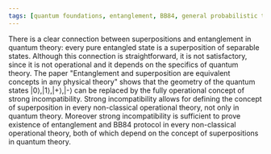 ```yaml
---
tags: [quantum foundations, entanglement, BB84, general probabilistic theories]
---
```


There is a clear connection between superpositions and entanglement in quantum theory: every pure entangled state is a superposition of separable states. Although this connection is straightforward, it is not satisfactory, since it is not operational and it depends on the specifics of quantum theory. The paper "Entanglement and superposition are equivalent concepts in any physical theory" shows that the geometry of the quantum states |0&rang;,|1&rang;,|+&rang;,|-&rang; can be replaced by the fully operational concept of strong incompatibility. Strong incompatibility allows for defining the concept of superposition in every non-classical operational theory, not only in quantum theory. Moreover strong incompatibility is sufficient to prove existence of entanglement and BB84 protocol in every non-classical operational theory, both of which depend on the concept of superpositions in quantum theory.
